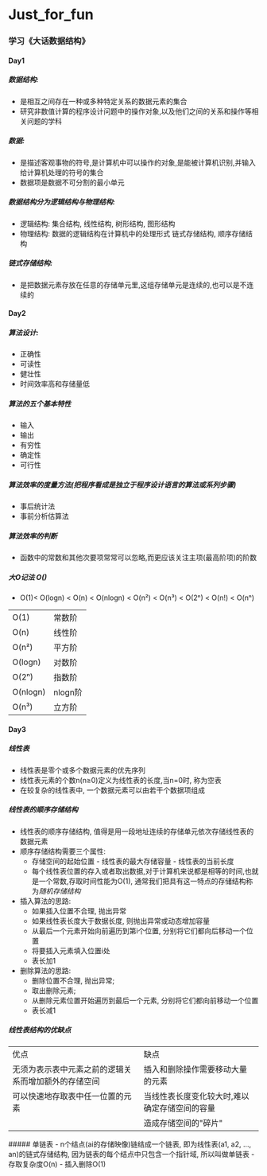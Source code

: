 # Just_for_fun
### 学习《大话数据结构》
#### Day1 <br>
##### 数据结构:
- 是相互之间存在一种或多种特定关系的数据元素的集合
- 研究非数值计算的程序设计问题中的操作对象,以及他们之间的关系和操作等相关问题的学科 <br>
##### 数据:
- 是描述客观事物的符号,是计算机中可以操作的对象,是能被计算机识别,并输入给计算机处理的符号的集合
- 数据项是数据不可分割的最小单元 <br>
##### 数据结构分为逻辑结构与物理结构:
- 逻辑结构: 集合结构, 线性结构, 树形结构, 图形结构
- 物理结构: 数据的逻辑结构在计算机中的处理形式 链式存储结构, 顺序存储结构 <br>
##### 链式存储结构:
- 是把数据元素存放在任意的存储单元里,这组存储单元是连续的,也可以是不连续的 <br>

#### Day2
##### 算法设计:
- 正确性
- 可读性
- 健壮性
- 时间效率高和存储量低
##### 算法的五个基本特性
- 输入
- 输出
- 有穷性
- 确定性
- 可行性

##### 算法效率的度量方法(把程序看成是独立于程序设计语言的算法或系列步骤)
- 事后统计法
- 事前分析估算法

##### 算法效率的判断
- 函数中的常数和其他次要项常常可以忽略,而更应该关注主项(最高阶项)的阶数
##### 大O记法 O()
- O(1)< O(logn) < O(n) < O(nlogn) < O(n²) < O(n³) < O(2ⁿ) < O(n!) < O(nⁿ)
<table>
  <tr><td>O(1)</td><td>常数阶</td></tr>
  <tr><td>O(n)</td><td>线性阶</td></tr>
  <tr><td>O(n²)</td><td>平方阶</td></tr>
  <tr><td>O(logn)</td><td>对数阶</td></tr>
  <tr><td>O(2ⁿ)</td><td>指数阶</td></tr>
  <tr><td>O(nlogn)</td><td>nlogn阶</td></tr>
  <tr><td>O(n³)</td><td>立方阶</td></tr>
</table>


#### Day3
##### 线性表
- 线性表是零个或多个数据元素的优先序列
- 线性表元素的个数n(n≥0)定义为线性表的长度,当n=0时, 称为空表 
- 在较复杂的线性表中, 一个数据元素可以由若干个数据项组成
##### 线性表的顺序存储结构
- 线性表的顺序存储结构, 值得是用一段地址连续的存储单元依次存储线性表的数据元素
- 顺序存储结构需要三个属性:
  - 存储空间的起始位置 - 线性表的最大存储容量 - 线性表的当前长度
  - 每个线性表位置的存入或者取出数据,对于计算机来说都是相等的时间,也就是一个常数,存取时间性能为O(1), 
  通常我们把具有这一特点的存储结构称为*随机存储结构*
- 插入算法的思路:
  - 如果插入位置不合理, 抛出异常
  - 如果线性表长度大于数据长度, 则抛出异常或动态增加容量
  - 从最后一个元素开始向前遍历到第i个位置, 分别将它们都向后移动一个位置
  - 将要插入元素填入位置i处
  - 表长加1
- 删除算法的思路:
  - 删除位置不合理, 抛出异常;
  - 取出删除元素;
  - 从删除元素位置开始遍历到最后一个元素, 分别将它们都向前移动一个位置
  - 表长减1
##### 线性表结构的优缺点
<table>
  <tr><td>优点</td><td>缺点</td></tr>
  <tr><td>无须为表示表中元素之前的逻辑关系而增加额外的存储空间</td><td>插入和删除操作需要移动大量的元素</td></tr>
  <tr><td>可以快速地存取表中任一位置的元素</td><td>当线性表长度变化较大时,难以确定存储空间的容量</td></tr>
  <tr><td></td><td>造成存储空间的"碎片"</td></tr>
</table>
##### 单链表
- n个结点(ai的存储映像)链结成一个链表, 即为线性表(a1, a2, ..., an)的链式存储结构, 因为链表的每个结点中只包含一个指针域, 所以叫做单链表
- 存取复杂度O(n)
- 插入删除O(1)

 
